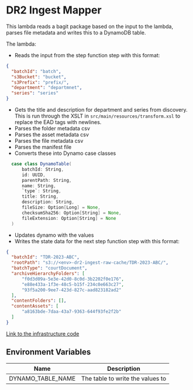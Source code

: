 # DR2 Ingest Mapper

This lambda reads a bagit package based on the input to the lambda, parses file metadata and writes this to a DynamoDB table.

The lambda:
* Reads the input from the step function step with this format:
```json
{
  "batchId": "batch",
  "s3Bucket": "bucket",
  "s3Prefix": "prefix/",
  "department": "departmnet",
  "series": "series"
}
```
* Gets the title and description for department and series from discovery. This is run through the XSLT in `src/main/resources/transform.xsl` to replace the EAD tags with newlines.
* Parses the folder metadata csv
* Parses the asset metadata csv
* Parses the file metadata csv
* Parses the manifest file
* Converts these into Dynamo case classes
```scala
  case class DynamoTable(
      batchId: String,
      id: UUID,
      parentPath: String,
      name: String,
      `type`: String,
      title: String,
      description: String,
      fileSize: Option[Long] = None,
      checksumSha256: Option[String] = None,
      fileExtension: Option[String] = None
  )
```
* Updates dynamo with the values
* Writes the state data for the next step function step with this format:
```json
{
  "batchId": "TDR-2023-ABC",
  "rootPath": "s3://<env>-dr2-ingest-raw-cache/TDR-2023-ABC/",
  "batchType": "courtDocument",
  "archiveHierarchyFolders": [
      "f0d3d09a-5e3e-42d0-8c0d-3b2202f0e176",
      "e88e433a-1f3e-48c5-b15f-234c0e663c27",
      "93f5a200-9ee7-423d-827c-aad823182ad2"
  ],
  "contentFolders": [],
  "contentAssets": [
      "a8163bde-7daa-43a7-9363-644f93fe2f2b"
  ]
}
```



[Link to the infrastructure code](https://github.com/nationalarchives/dp-terraform-environments/blob/main/ingest_mapper.tf)

## Environment Variables

| Name              | Description                      |
|-------------------|----------------------------------|
| DYNAMO_TABLE_NAME | The table to write the values to |

